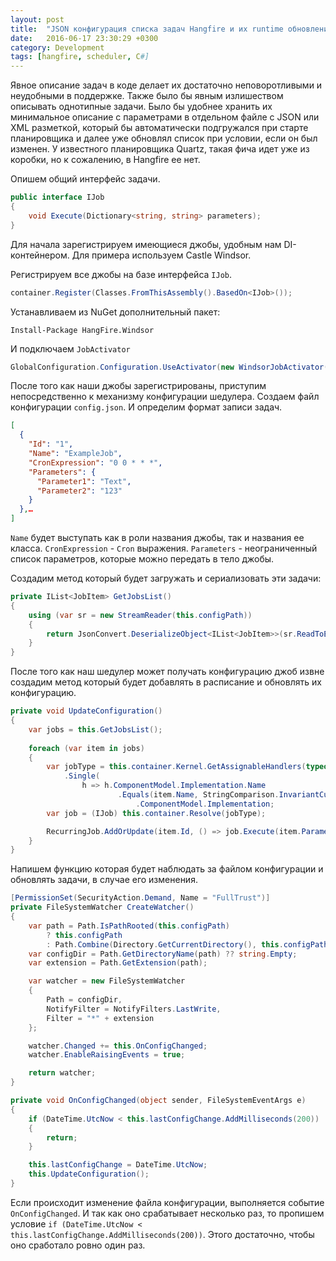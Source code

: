 ```yaml
---
layout: post
title:  "JSON конфигурация списка задач Hangfire и их runtime обновление"
date:   2016-06-17 23:30:29 +0300
category: Development
tags: [hangfire, scheduler, C#]
---
```


Явное описание задач в коде делает их достаточно неповоротливыми и неудобными в поддержке. 
Также было бы явным излишеством описывать однотипные задачи.
Было бы удобнее хранить их минимальное описание с параметрами в отдельном файле с JSON или XML разметкой, 
который бы автоматически подгружался при старте планировщика и далее уже обновлял список при условии, если он был изменен. 
У известного планировщика Quartz, такая фича идет уже из коробки, но к сожалению, в Hangfire ее нет. 
<!-- more -->


Опишем общий интерфейс задачи.

```cs
public interface IJob
{
	void Execute(Dictionary<string, string> parameters);
}
```

Для начала зарегистрируем имеющиеся джобы, удобным нам DI-контейнером. Для примера используем Castle Windsor. 

Регистрируем все джобы на базе интерфейса `IJob`.

```cs
container.Register(Classes.FromThisAssembly().BasedOn<IJob>());
```


Устанавливаем из NuGet дополнительный пакет:

```
Install-Package HangFire.Windsor
```

И подключаем `JobActivator`

```cs
GlobalConfiguration.Configuration.UseActivator(new WindsorJobActivator(container.Kernel));
```


После того как наши джобы зарегистрированы, приступим непосредственно к механизму конфигурации шедулера. 
Создаем файл конфигурации `config.json`. И определим формат записи задач. 

```json
[
  {
    "Id": "1",
    "Name": "ExampleJob",
    "CronExpression": "0 0 * * *",
    "Parameters": {
      "Parameter1": "Text",
      "Parameter2": "123"
    }
  },…
]
```

`Name` будет выступать как в роли названия джобы, так и названия ее класса. 
`CronExpression` - `Cron` выражения. `Parameters` - неограниченный список параметров, которые можно передать в тело джобы.

Создадим метод который будет загружать и сериализовать эти задачи:

```cs
private IList<JobItem> GetJobsList()
{
    using (var sr = new StreamReader(this.configPath))
    {
        return JsonConvert.DeserializeObject<IList<JobItem>>(sr.ReadToEnd());
    }
}
```

После того как наш шедулер может получать конфигурацию джоб извне создадим метод который будет добавлять в расписание и обновлять их конфигурацию. 		

```cs
private void UpdateConfiguration()
{
    var jobs = this.GetJobsList();
    
    foreach (var item in jobs)
    {
        var jobType = this.container.Kernel.GetAssignableHandlers(typeof(IJob))
			.Single(
				h => h.ComponentModel.Implementation.Name
						.Equals(item.Name, StringComparison.InvariantCultureIgnoreCase))
							.ComponentModel.Implementation;
		var job = (IJob) this.container.Resolve(jobType);

        RecurringJob.AddOrUpdate(item.Id, () => job.Execute(item.Parameters), item.CronExpression);
    }
}
```

Напишем функцию которая будет наблюдать за файлом конфигурации и обновлять задачи, в случае его изменения.

```cs
[PermissionSet(SecurityAction.Demand, Name = "FullTrust")]
private FileSystemWatcher CreateWatcher()
{
    var path = Path.IsPathRooted(this.configPath)
        ? this.configPath
        : Path.Combine(Directory.GetCurrentDirectory(), this.configPath);
    var configDir = Path.GetDirectoryName(path) ?? string.Empty;
    var extension = Path.GetExtension(path);

    var watcher = new FileSystemWatcher
    {
        Path = configDir,
        NotifyFilter = NotifyFilters.LastWrite,
        Filter = "*" + extension
    };

    watcher.Changed += this.OnConfigChanged;
    watcher.EnableRaisingEvents = true;

    return watcher;
}

private void OnConfigChanged(object sender, FileSystemEventArgs e)
{
    if (DateTime.UtcNow < this.lastConfigChange.AddMilliseconds(200))
    {
        return;
    }

    this.lastConfigChange = DateTime.UtcNow;
    this.UpdateConfiguration();
}
```

Если происходит изменение файла конфигурации, выполняется событие `OnConfigChanged`. И так как оно срабатывает несколько раз, то пропишем условие `if (DateTime.UtcNow < this.lastConfigChange.AddMilliseconds(200))`. Этого достаточно, чтобы оно сработало ровно один раз.
